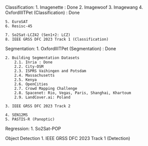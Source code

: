Classification: 
    1. Imagenette : Done
    2. Imagewoof 
    3. Imagewang
    4. OxfordIIITPet (Classification) : Done

    5. EuroSAT
    6. Resisc-45

    7. So2Sat-LCZ42 (Sen1+2: LCZ) 
    8. IEEE GRSS DFC 2023 Track 1 (Classification)

Segmentation:
    1. OxfordIIITPet (Segmentation) : Done

    2. Building Segmentation Datasets
        2.1. Inria : Done
        2.2. City-OSM
        2.3. ISPRS Vaihingen and Potsdam
        2.4. Massachusetts
        2.5. Kenya
        2.6. OpenCities
        2.7. Crowd Mapping Challenge
        2.8. Spacenet: Rio, Vegas, Paris, Shanghai, Khartoum 
        2.9. LandCover.ai: Poland

    3. IEEE GRSS DFC 2023 Track 2

    4. SEN12MS 
    5. PASTIS-R (Panoptic)

Regression:
    1. So2Sat-POP

Object Detection
    1. IEEE GRSS DFC 2023 Track 1 (Detection) 